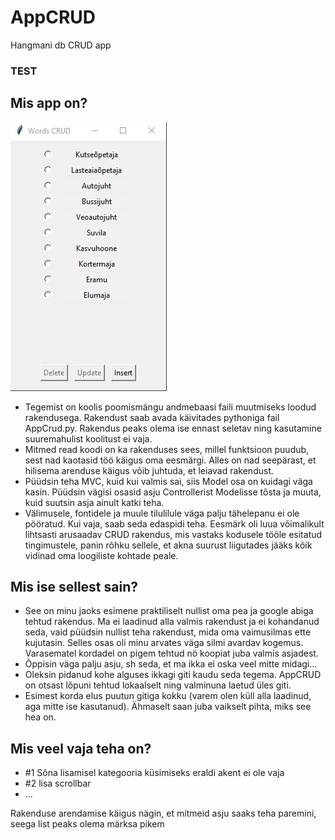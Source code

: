 # AppCRUD
Hangmani db CRUD app
### TEST

## Mis app on?
![Rakenduse kuvatõmmis](main.png)

* Tegemist on koolis poomismängu andmebaasi faili muutmiseks loodud rakendusega. Rakendust saab avada käivitades pythoniga fail AppCrud.py.
Rakendus peaks olema ise ennast seletav ning kasutamine suuremahulist koolitust ei vaja.
* Mitmed read koodi on ka rakenduses sees, millel funktsioon puudub, sest nad kaotasid töö käigus oma eesmärgi.
Alles on nad seepärast, et hilisema arenduse käigus võib juhtuda, et leiavad rakendust.
* Püüdsin teha MVC, kuid kui valmis sai, siis Model osa on kuidagi väga kasin. Püüdsin vägisi osasid asju Controllerist Modelisse tõsta ja muuta, 
kuid suutsin asja ainult katki teha.
* Välimusele, fontidele ja muule tilulilule väga palju tähelepanu ei ole pööratud. Kui vaja, saab seda edaspidi teha.
Eesmärk oli luua võimalikult lihtsasti arusaadav CRUD rakendus, mis vastaks kodusele tööle esitatud tingimustele, panin rõhku sellele, et akna suurust liigutades jääks kõik vidinad oma loogiliste kohtade peale.

## Mis ise sellest sain?
* See on minu jaoks esimene praktiliselt nullist oma pea ja google abiga tehtud rakendus. Ma ei laadinud alla valmis rakendust ja ei kohandanud seda, vaid püüdsin nullist teha rakendust, mida oma vaimusilmas ette kujutasin. Selles osas oli minu arvates väga silmi avardav kogemus. Varasematel kordadel on pigem tehtud nö koopiat juba valmis asjadest.
* Õppisin väga palju asju, sh seda, et ma ikka ei oska veel mitte midagi...
* Oleksin pidanud kohe alguses ikkagi giti kaudu seda tegema. AppCRUD on otsast lõpuni tehtud lokaalselt ning valminuna laetud üles giti.
* Esimest korda elus puutun gitiga kokku (varem olen küll alla laadinud, aga mitte ise kasutanud). Ähmaselt saan juba vaikselt pihta, miks see hea on.

## Mis veel vaja teha on?
- #1 Sõna lisamisel kategooria küsimiseks eraldi akent ei ole vaja
- #2 lisa scrollbar
- ...

Rakenduse arendamise käigus nägin, et mitmeid asju saaks teha paremini, seega list peaks olema märksa pikem